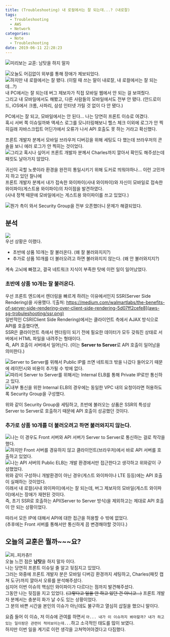 ```yaml
---
title: (Troubleshooting) 내 로컬에서는 잘 되는데...? (내로잘)
tags:
  - Troubleshooting
  - AWS
  - Network
categories:
  - Note
  - Troubleshooting
date: 2019-06-11 22:28:23
---
```


![미리보는 교훈: 남탓을 하지 말자](aws-sg-trobuleshooting/thumb.jpg)

![오늘도 어김없이 외부를 통해 장애가 제보되었다.](aws-sg-trobuleshooting/reporter.png)  
![하지만 내 로컬에서는 잘 됐다. (이럴 때 쓰는 말이 내로잘, 내 로컬에서는 잘 되는데...?)](aws-sg-trobuleshooting/work-on-my-local.png)  
내 PC에서는 잘 되는데 버그 제보자가 직접 모바일 웹에서 안 되는 걸 보여줬다.  
그리고 내 모바일에서도 해봤고, 다른 사람들의 모바일에서도 전부 안 됐다. (안드로이드, iOS에서 크롬, 사파리, 삼성 인터넷 가릴 것 없이 다 안 됐다.)  

PC에서는 잘 되고, 모바일에서는 안 된다... 나는 당연히 프론트 이슈로 여겼다.  
혹시 서버 쪽 이슈일까봐 액세스 로그를 모니터링해보니 헬스 체크 이외에 로그가 안 찍히길래 자바스크립트 어딘가에서 오류가 나서 API 호출도 못 하는 거라고 확신했다.  

프론트 개발자 분께서 모바일 브라우저 디버깅을 위해 세팅도 다 했는데 브라우저의 콘솔을 보니 에러 로그가 안 찍히는 것이었다.  
![그리고 혹시나 싶어서 프론트 개발자 분께서 Charles까지 깔아서 확인도 해주셨는데 패킷도 날아가지 않았다.](aws-sg-trobuleshooting/charles.png)  

귀신이 곡할 노릇이라 환경을 완전히 통일시키기 위해 도커로 띄워야하나... 이런 고민까지 하고 있던 찰나에  
프론트 개발자 분께서 내가 접속한 와이파이(사내 와이파이)와 자신이 모바일로 접속한 와이파이(게스트용 와이파이)의 차이점을 발견하였다.  
(사내 정책 때문에 모바일에서는 게스트용 와이파이를 쓰고 있었다.)  

![뭔가 촉이 와서 Security Group을 전부 오픈했더니 문제가 해결되었다.](aws-sg-trobuleshooting/security-group.png)  

## 분석
![](aws-sg-trobuleshooting/why-work-why-not-work.png)  
우선 상황은 이랬다.  
* 초반에 상품 10개는 잘 불러온다. (왜 잘 불러와지지?)  
* 추가로 상품 10개를 더 불러오려고 하면 불러와지지 않는다. (왜 안 불러와지지?)

계속 고뇌에 빠졌고, 결국 네트워크 지식이 부족한 탓에 이런 일이 일어났었다.

### 초반에 상품 10개는 잘 불러온다.
우선 프론트 엔드에서 렌더링을 빠르게 하려는 이유에서인지 SSR(Server Side Rendering)을 사용했다.
![출처: https://medium.com/walmartlabs/the-benefits-of-server-side-rendering-over-client-side-rendering-5d07ff2cefe8](aws-sg-trobuleshooting/ssr.png)  
일반적인 CSR(Client Side Rendering)에서는 클라이언트 측에서 AJAX 방식으로 API를 호출했다면,  
SSR은 클라이언트 측에서 렌더링이 되기 전에 필요한 데이터가 모두 갖춰진 상태로 서버에서 HTML 파일을 내려주는 형태이다.  
즉, API 호출이 서버에서 일어난다. (이는 **Server to Server**로 API 호출이 일어남을 의미한다.)  

![Server to Server를 위해서 Public IP를 쓰면 네트워크 밖을 나갔다 들어오기 때문에 레이턴시와 비용이 추가될 수 밖에 없다.](aws-sg-trobuleshooting/server-to-server-bad.png)  
![따라서 Server to Server를 위해서는 Internal ELB를 통해 Private IP로만 통신하고 있다.](aws-sg-trobuleshooting/internal.png)  
![내부 통신을 위한 Internal ELB의 경우에는 동일한 VPC 내의 요청이라면 허용하도록 Security Group을 구성했다.](aws-sg-trobuleshooting/internal-sg.png)  

위와 같이 Security Group을 세팅하고, 초반에 불러오는 상품은 SSR의 특성상 Server to Server로 호출하기 때문에 API 호출이 성공했던 것이다.

### 추가로 상품 10개를 더 불러오려고 하면 불러와지지 않는다.
![나는 이 경우도 Front 서버와 API 서버가 Server to Server로 통신하는 걸로 착각을 했다.](aws-sg-trobuleshooting/inbound-mistake.png)  
![하지만 Front 서버를 경유하지 않고 클라이언트(브라우저)에서 바로 API 서버를 호출하고 있었다.](aws-sg-trobuleshooting/inbound-real.png)  
![나는 API 서버의 Public ELB는 개발 환경에서만 접근한다고 생각하고 위와같이 구성했었다.](aws-sg-trobuleshooting/public-elb-sg.png)  
위와 같이 구성하니 개발환경이 아닌 경우(게스트 와이파이나 LTE 등등)에는 API 호출이 실패하는 것이었다.  
이래서 내 로컬(사내 와이파이)에서는 잘 되는데, 버그 제보자의 모바일(게스트 와이파이)에서는 장애가 재현된 것이다.  
즉, 초기 SSR로 호출하는 API(Server to Server 방식)을 제외하고는 제대로 API 호출이 안 되는 상황이었다.  

따라서 모든 IP에 대해서 API에 대한 접근을 허용할 수 밖에 없었다.  
(추후에는 Front 서버를 통해서만 통신하게 끔 변경해야할 것이다.) 

## 오늘의 교훈은 뭘까~~~요?
![피..피카츄!!](aws-sg-trobuleshooting/pokemon.jpg)  
오늘 느낀 점은 **남탓**을 하지 말자 이다.  
나는 당연히 프론트 이슈일 줄 알고 뒷짐지고 있었다.  
그러는 와중에 프론트 개발자 분은 모바일 디버깅 환경까지 세팅하고, Charles(패킷 캡쳐 도구)까지 깔아서 오류를 분석해주셨다.  
심지어 이번 이슈의 핵심인 와이파이가 다르다는 점까지 발견해주셨다.  
그동안 나는 뒷짐을 지고 있었다. ~~(그렇다고 일을 안 하고 있던 건 아니고...)~~
프론트 개발자 분께서는 충분히 화가 날 수도 있는 상황이었다.  
그 분의 바쁜 시간을 본인의 이슈가 아닌데도 불구하고 열심히 삽질을 했으니 말이다.  

요즘 들어 이 이슈, 저 이슈에 관여를 하면서 `아... 내가 이 이슈까지 봐야할까? 내가 하고 있는 일이랑은 관련이 적어보이는데...`하고 소극적인 태도를 많이 보였다.  
하지만 이번 일을 계기로 이런 생각을 고쳐먹어야겠다고 다짐했다.
